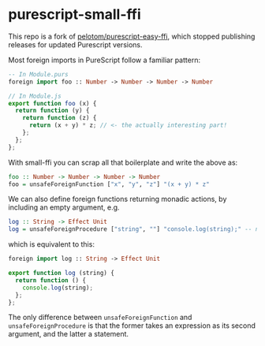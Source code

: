 # purescript-small-ffi

This repo is a fork of [pelotom/purescript-easy-ffi](https://github.com/pelotom/purescript-easy-ffi), which stopped publishing releases for updated Purescript versions.

Most foreign imports in PureScript follow a familiar pattern:

```purescript
-- In Module.purs
foreign import foo :: Number -> Number -> Number -> Number
```

```javascript
// In Module.js
export function foo (x) {
  return function (y) {
    return function (z) {
      return (x + y) * z; // <- the actually interesting part!
    };
  };
};
```

With small-ffi you can scrap all that boilerplate and write the above as:

```haskell
foo :: Number -> Number -> Number -> Number
foo = unsafeForeignFunction ["x", "y", "z"] "(x + y) * z"
```

We can also define foreign functions returning monadic actions, by including an empty argument, e.g.

```haskell
log :: String -> Effect Unit
log = unsafeForeignProcedure ["string", ""] "console.log(string);" -- note the extra ""
```

which is equivalent to this:

```purescript
foreign import log :: String -> Effect Unit
```

```javascript
export function log (string) {
  return function () {
    console.log(string);
  };
};
```

The only difference between `unsafeForeignFunction` and `unsafeForeignProcedure` is that the former takes an expression as its second argument, and the latter a statement.
